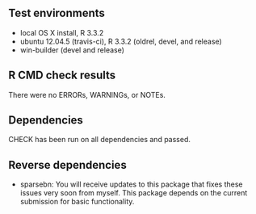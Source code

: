 ## Test environments
* local OS X install, R 3.3.2
* ubuntu 12.04.5 (travis-ci), R 3.3.2 (oldrel, devel, and release)
* win-builder (devel and release)

## R CMD check results
There were no ERRORs, WARNINGs, or NOTEs.

## Dependencies

CHECK has been run on all dependencies and passed.

## Reverse dependencies

* sparsebn: You will receive updates to this package that fixes these issues very soon from myself. This package depends on the current submission for basic functionality.
